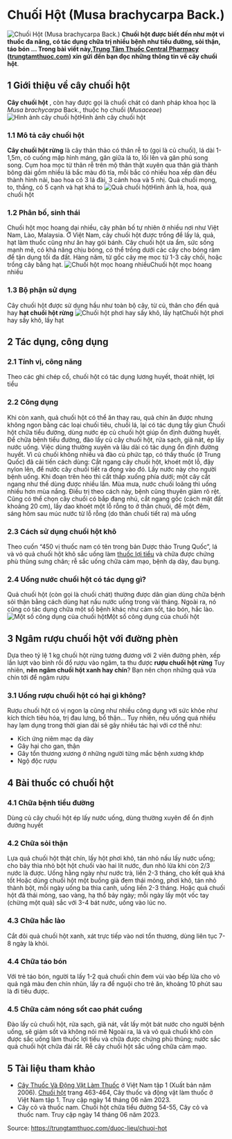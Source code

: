 # Chuối Hột (Musa brachycarpa Back.)

![Chuối Hột \(Musa brachycarpa Back.\)](https://trungtamthuoc.com/images/others/chuoi-hot-6351.jpg)
**Chuối hột được biết đến như một vi thuốc đa năng, có tác dụng chữa trị nhiều bệnh như tiểu đường, sỏi thận, táo bón ... Trong bài viết này,[Trung Tâm Thuốc Central Pharmacy](https://trungtamthuoc.com/ "Trung Tâm Thuốc Central Pharmacy") ([trungtamthuoc.com](https://trungtamthuoc.com/ "trungtamthuoc.com")) xin gửi đến bạn đọc những thông tin về cây chuối hột**.
##  1 Giới thiệu về cây chuối hột
**Cây chuối hột** , còn hay được gọi là chuối chát có danh pháp khoa học là _Musa brachycarpa_ Back., thuộc họ chuối (_Musaceae_)
![Hình ảnh cây chuối hột](https://trungtamthuoc.com/images/item/chuoi-hot-1.jpg)Hình ảnh cây chuối hột
### 1.1 Mô tả cây chuối hột 
**Cây chuối hột rừng** là cây thân thảo có thân rễ to (gọi là củ chuối), lá dài 1-1,5m, có cuống mập hình máng, gân giữa lá to, lồi lên và gân phủ song song.
Cụm hoa mọc từ thân rễ trên mộ thân thật xuyên qua thân giả thành bông dài gồm nhiều lá bắc màu đỏ tía, mỗi bắc có nhiều hoa xếp dàn đều thành hình nải, bao hoa có 3 lá đài, 3 cánh hoa và 5 nhị.
Quả chuối mọng, to, thắng, có 5 cạnh và hạt khá to
![Quả chuối hột](https://trungtamthuoc.com/images/item/chuoi-hot-2.jpg)Hình ảnh lá, hoa, quả chuối hột
### 1.2 Phân bố, sinh thái
Chuối hột mọc hoang dại nhiều, cây phân bố tự nhiên ở nhiều nơi như Việt Nam, Lào, Malaysia. Ở Việt Nam, cây chuối hột được trồng để lấy lá, quả, hạt làm thuốc cũng như ăn hay gói bánh.
Cây chuối hột ưa ẩm, sức sống mạnh mẽ, có khả năng chịu bóng, có thể trồng dưới các cây cho bóng râm để tận dụng tối đa đất.
Hàng năm, từ gốc cây mẹ mọc từ 1-3 cây chồi, hoặc trồng cây bằng hạt.
![Chuối hột mọc hoang nhiều](https://trungtamthuoc.com/images/item/chuoi-hot-3.jpg)Chuối hột mọc hoang nhiều
### 1.3 Bộ phận sử dụng
Cây chuối hột được sử dụng hầu như toàn bộ cây, từ củ, thân cho đến quả hay **hạt chuối hột rừng**
![Chuối hột phơi hay sấy khô, lấy hạt](https://trungtamthuoc.com/images/item/chuoi-hot-4.jpg)Chuối hột phơi hay sấy khô, lấy hạt
##  2 Tác dụng, công dụng
### 2.1 Tính vị, công năng
Theo các ghi chép cổ, chuối hột có tác dụng lương huyết, thoát nhiệt, lợi tiểu
### 2.2 Công dụng
Khi còn xanh, quả chuối hột có thể ăn thay rau, quả chín ăn được nhưng không ngon bằng các loại chuối tiêu, chuối lá, lại có tác dụng tẩy giun
Chuối hột chữa tiểu đường, dùng nước ép củ chuối hột giúp ổn định đường huyết. Để chữa bệnh tiểu đường, đào lấy củ cây chuối hột, rửa sạch, giã nát, ép lấy nước uống. Việc dùng thường xuyên và lâu dài có tác dụng ổn định đường huyết. 
Vì củ chuối không nhiều và đào củ phức tạp, có thầy thuốc (ở Trung Quốc) đã cải tiến cách dùng: Cắt ngang cây chuối hột, khoét một lỗ, đậy nylon lên, để nước cây chuối tiết ra đọng vào đó. Lấy nước này cho người bệnh uống. Khi đoạn trên héo thì cắt thấp xuống phía dưới; một cây cắt ngang như thế dùng được nhiều lần. Mùa mưa, nước chuối loãng thì uống nhiều hơn mùa nắng. Điều trị theo cách này, bệnh cũng thuyên giảm rõ rệt. Cũng có thể chọn cây chuối có bắp đang nhú, cắt ngang gốc (cách mặt đất khoảng 20 cm), lấy dao khoét một lỗ rỗng to ở thân chuối, để một đêm, sáng hôm sau múc nước từ lỗ rỗng (do thân chuối tiết ra) mà uống
### 2.3 Cách sử dụng chuối hột khô
Theo cuốn “450 vị thuốc nam có tên trong bản Dược thảo Trung Quốc”, lá và vỏ quả chuối hột khô sắc uống làm [thuốc lợi tiểu](https://trungtamthuoc.com/bai-viet/duoc-ly-thuoc-loi-tieu-dai-cuong-va-cac-thuoc-cu-the "thuốc lợi tiểu") và chữa được chứng phù thũng sưng chân; rễ sắc uống chữa cảm mạo, bệnh dạ dày, đau bụng. 
### 2.4 Uống nước chuối hột có tác dụng gì?
Quả chuối hột (còn gọi là chuối chát) thường được dân gian dùng chữa bệnh sỏi thận bằng cách dùng hạt nấu nước uống trong vài tháng. Ngoài ra, nó cũng có tác dụng chữa một số bệnh khác như cảm sốt, táo bón, hắc lào. 
![Một số công dụng của chuối hột](https://trungtamthuoc.com/images/item/chuoi-hot-5.jpg)Một số công dụng của chuối hột
##  3 Ngâm rượu chuối hột với đường phèn
Dựa theo tỷ lệ 1 kg chuối hột rừng tương đương với 2 viên đường phèn, xếp lần lượt vào bình rồi đổ rượu vào ngâm, ta thu được **rượu chuối hột rừng**
Tuy nhiên, **nên ngâm chuối hột xanh hay chín**? Bạn nên chọn những quả vừa chín tới để ngâm rượu
### 3.1 Uống rượu chuối hột có hại gì không?
Rượu chuối hột có vị ngon lạ cũng như nhiều công dụng với sức khỏe như kích thích tiêu hóa, trị đau lưng, bổ thận... Tuy nhiên, nếu uống quá nhiều hay lạm dụng trong thời gian dài sẽ gây nhiều tác hại với cơ thể như:
  * Kích ứng niêm mạc dạ dày
  * Gây hại cho gan, thận
  * Gây tổn thương xương ở những người từng mắc bệnh xương khớp
  * Ngộ độc rượu


##  4 Bài thuốc có chuối hột
### 4.1 Chữa bệnh tiểu đường
Dùng củ cây chuối hột ép lấy nước uống, dùng thường xuyên để ổn định đường huyết
### 4.2 Chữa sỏi thận
Lựa quả chuối hột thật chín, lấy hột phơi khô, tán nhỏ nấu lấy nước uống; cho bảy thìa nhỏ bột hột chuối vào hai lít nước, đun nhỏ lửa khi còn 2/3 nước là được. Uống hằng ngày như nước trà, liền 2-3 tháng, cho kết quả khá tốt
Hoặc dùng chuối hột một buồng già đem thái mỏng, phơi khô, tán nhỏ thành bột, mỗi ngày uống ba thìa canh, uống liền 2-3 tháng. Hoặc quả chuối hột đã thái mỏng, sao vàng, hạ thổ bảy ngày; mỗi ngày lấy một vốc tay (chừng một quả) sắc với 3-4 bát nước, uống vào lúc no.
### 4.3 Chữa hắc lào
Cắt đôi quả chuối hột xanh, xát trực tiếp vào nơi tổn thương, dùng liên tục 7-8 ngày là khỏi.
### 4.4 Chữa táo bón
Với trẻ táo bón, người ta lấy 1-2 quả chuối chín đem vùi vào bếp lửa cho vỏ quả ngả màu đen chín nhũn, lấy ra để nguội cho trẻ ăn, khoảng 10 phút sau là đi tiêu được.
### 4.5 Chữa cảm nóng sốt cao phát cuồng
Đào lấy củ chuối hột, rửa sạch, giã nát, vắt lấy một bát nước cho người bệnh uống, sẽ giảm sốt và không nói mê
Ngoài ra, lá và vỏ quả chuối khô còn được sắc uống làm thuốc lợi tiểu và chữa được chứng phù thũng; nước sắc quả chuối hột chữa đái rắt. Rễ cây chuối hột sắc uống chữa cảm mạo. 
##  5 Tài liệu tham khảo
  * [Cây Thuốc Và Động Vật Làm Thuốc](https://trungtamthuoc.com/bai-viet/doc-online-va-tai-mien-phi-pdf-sach-cay-thuoc-va-dong-vat-lam-thuoc-o-viet-nam "Cây Thuốc Và Động Vật Làm Thuốc") ở Việt Nam tập 1 (Xuất bản năm 2006). [Chuối hột](https://trungtamthuoc.com/duoc-lieu/chuoi-hot) trang 463-464, Cây thuốc và động vật làm thuốc ở Việt Nam tập 1. Truy cập ngày 14 tháng 06 năm 2023.
  * Cây cỏ và thuốc nam. Chuối hột chữa tiểu đường 54-55, Cây cỏ và thuốc nam. Truy cập ngày 14 tháng 06 năm 2023.




Source: https://trungtamthuoc.com/duoc-lieu/chuoi-hot